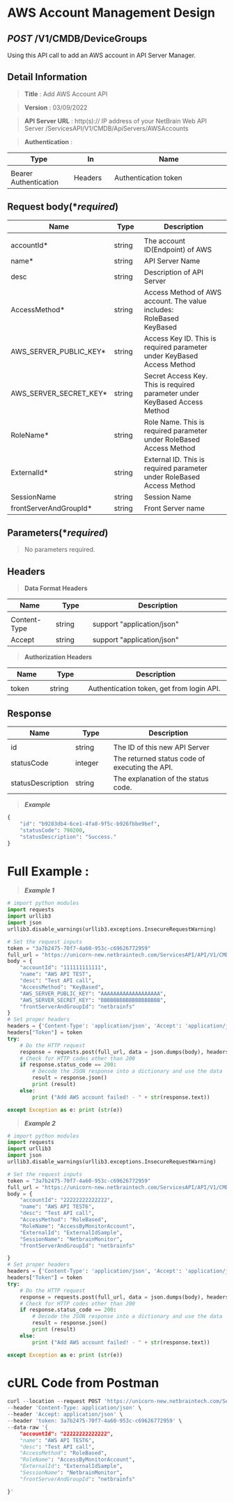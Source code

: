 
# AWS Account Management Design

## ***POST*** /V1/CMDB/DeviceGroups
Using this API call to add an AWS account in API Server Manager.

## Detail Information

> **Title** : Add AWS Account API<br>

> **Version** : 03/09/2022

> **API Server URL** : http(s):// IP address of your NetBrain Web API Server /ServicesAPI/V1/CMDB/ApiServers/AWSAccounts

> **Authentication** : 

|**Type**|**In**|**Name**|
|------|------|------|
|<img width=100/>|<img width=100/>|<img width=500/>|
|Bearer Authentication| Headers | Authentication token | 

## Request body(****required***)

|**Name**|**Type**|**Description**|
|------|------|------|
|<img width=100/>|<img width=100/>|<img width=500/>|
|accountId* | string  |  The account ID(Endpoint) of AWS |
|name*|string|API Server Name|
|desc|string|Description of API Server|
|AccessMethod*|string|Access Method of AWS account. The value includes:<br>RoleBased<br>KeyBased|
|AWS_SERVER_PUBLIC_KEY*|string|Access Key ID. This is required parameter under KeyBased Access Method|
|AWS_SERVER_SECRET_KEY*|string|Secret Access Key. This is required parameter under KeyBased Access Method|
|RoleName*|string|Role Name. This is required parameter under RoleBased Access Method|
|ExternalId*|string|External ID. This is required parameter under RoleBased Access Method|
|SessionName|string|Session Name|
|frontServerAndGroupId*|string|Front Server name|

## Parameters(****required***)

> No parameters required.

## Headers

> **Data Format Headers**

|**Name**|**Type**|**Description**|
|------|------|------|
|<img width=100/>|<img width=100/>|<img width=500/>|
| Content-Type | string  | support "application/json" |
| Accept | string  | support "application/json" |

> **Authorization Headers**

|**Name**|**Type**|**Description**|
|------|------|------|
|<img width=100/>|<img width=100/>|<img width=500/>|
| token | string  | Authentication token, get from login API. |


## Response

|**Name**|**Type**|**Description**|
|------|------|------|
|<img width=100/>|<img width=100/>|<img width=500/>|
|id| string | The ID of this new API Server |
|statusCode| integer | The returned status code of executing the API.  |
|statusDescription| string | The explanation of the status code. |

> ***Example***
```python
{
    "id": "b9283db4-6ce1-4fa8-9f5c-b926fbbe9bef",
    "statusCode": 790200,
    "statusDescription": "Success."
}

```

# Full Example :

> ***Example 1***

```python
# import python modules 
import requests
import urllib3
import json
urllib3.disable_warnings(urllib3.exceptions.InsecureRequestWarning)

# Set the request inputs
token = "3a7b2475-70f7-4a60-953c-c69626772959"
full_url = "https://unicorn-new.netbraintech.com/ServicesAPI/API/V1/CMDB/ApiServers/AWSAccounts"
body = {
    "accountId": "111111111111",
    "name": "AWS API TEST",
    "desc": "Test API call",
    "AccessMethod": "KeyBased",
    "AWS_SERVER_PUBLIC_KEY": "AAAAAAAAAAAAAAAAAAA",
    "AWS_SERVER_SECRET_KEY": "BBBBBBBBBBBBBBBBBBB",
    "frontServerAndGroupId": "netbrainfs"
}
# Set proper headers
headers = {'Content-Type': 'application/json', 'Accept': 'application/json'}
headers["Token"] = token
try:
    # Do the HTTP request
    response = requests.post(full_url, data = json.dumps(body), headers=headers, verify=False)
    # Check for HTTP codes other than 200
    if response.status_code == 200:
        # Decode the JSON response into a dictionary and use the data
        result = response.json()
        print (result)
    else:
        print ("Add AWS account failed! - " + str(response.text))

except Exception as e: print (str(e))

```
> ***Example 2***
```python
# import python modules 
import requests
import urllib3
import json
urllib3.disable_warnings(urllib3.exceptions.InsecureRequestWarning)

# Set the request inputs
token = "3a7b2475-70f7-4a60-953c-c69626772959"
full_url = "https://unicorn-new.netbraintech.com/ServicesAPI/API/V1/CMDB/ApiServers/AWSAccounts"
body = {
    "accountId": "22222222222222",
    "name": "AWS API TEST6",
    "desc": "Test API call",
    "AccessMethod": "RoleBased",
    "RoleName": "AccessByMonitorAccount",
    "ExternalId": "ExternalIdSample",
    "SessionName": "NetbrainMonitor",
    "frontServerAndGroupId": "netbrainfs"

}
# Set proper headers
headers = {'Content-Type': 'application/json', 'Accept': 'application/json'}
headers["Token"] = token
try:
    # Do the HTTP request
    response = requests.post(full_url, data = json.dumps(body), headers=headers, verify=False)
    # Check for HTTP codes other than 200
    if response.status_code == 200:
        # Decode the JSON response into a dictionary and use the data
        result = response.json()
        print (result)
    else:
        print ("Add AWS account failed! - " + str(response.text))

except Exception as e: print (str(e))
```

# cURL Code from Postman
```python
curl --location --request POST 'https://unicorn-new.netbraintech.com/ServicesAPI/API/V1/CMDB/ApiServers/AWSAccounts' \
--header 'Content-Type: application/json' \
--header 'Accept: application/json' \
--header 'token: 3a7b2475-70f7-4a60-953c-c69626772959' \
--data-raw '{
    "accountId": "22222222222222",
    "name": "AWS API TEST6",
    "desc": "Test API call",
    "AccessMethod": "RoleBased",
    "RoleName": "AccessByMonitorAccount",
    "ExternalId": "ExternalIdSample",
    "SessionName": "NetbrainMonitor",
    "frontServerAndGroupId": "netbrainfs"

}'
```
